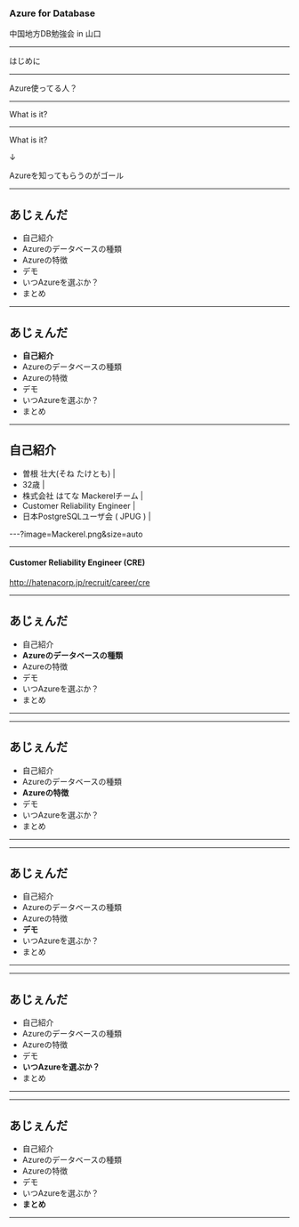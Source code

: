 ### Azure for Database
中国地方DB勉強会 in 山口

---

はじめに

---

Azure使ってる人？

---

What is it?

--- 

What is it?

↓

Azureを知ってもらうのがゴール

---

## あじぇんだ
- 自己紹介
- Azureのデータベースの種類
- Azureの特徴
- デモ
- いつAzureを選ぶか？
- まとめ

---

## あじぇんだ
- **自己紹介**
- Azureのデータベースの種類
- Azureの特徴
- デモ
- いつAzureを選ぶか？
- まとめ

---

## 自己紹介
- 曽根 壮大(そね たけとも) | 
- 32歳 | 
- 株式会社 はてな Mackerelチーム | 
- Customer Reliability Engineer | 
- 日本PostgreSQLユーザ会 ( JPUG ) | 

---?image=Mackerel.png&size=auto

---

#### Customer Reliability Engineer (CRE)

http://hatenacorp.jp/recruit/career/cre

---

## あじぇんだ
- 自己紹介
- **Azureのデータベースの種類**
- Azureの特徴
- デモ
- いつAzureを選ぶか？
- まとめ

---


---

## あじぇんだ
- 自己紹介
- Azureのデータベースの種類
- **Azureの特徴**
- デモ
- いつAzureを選ぶか？
- まとめ

---

---

## あじぇんだ
- 自己紹介
- Azureのデータベースの種類
- Azureの特徴
- **デモ**
- いつAzureを選ぶか？
- まとめ

---

---

## あじぇんだ
- 自己紹介
- Azureのデータベースの種類
- Azureの特徴
- デモ
- **いつAzureを選ぶか？**
- まとめ

---

---

## あじぇんだ
- 自己紹介
- Azureのデータベースの種類
- Azureの特徴
- デモ
- いつAzureを選ぶか？
- **まとめ**

---
